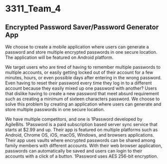 # 3311_Team_4

##  Encrypted Password Saver/Password Generator App

We choose to create a mobile application where users can generate a password and store multiple encrypted passwords in one secure location. The application will be featured on Android platform. 

We target users who are tired of having to remember multiple passwords to multiple accounts, or easily getting locked out of their account for a few minutes, hours, or even possible days after entering in the wrong password. Even having to reset their password every time they log in to a different account because they easily mixed up one password with another?  Users that dislike having to create a new password that meet absurd requirement such as creating a minimum of sixteen characters password. We choose to solve this problem by creating an application where users can generate and store multiple passwords in one secure location.

We have multiple competitors, and one is 1Password developed by AgileBits. 1Password is a paid subscription based server sync service that starts at $2.99 and up. Their app is featured on multiple platforms such as Android, Chrome OS, iOS, macOS, Windows, and browsers applications. Their app uses vaults where encrypted passwords can be shared among family members with different accounts. With their web browser application, passwords can automatically be saved and users can login to their accounts with a click of a button. 1Password uses AES 256-bit encryption.
